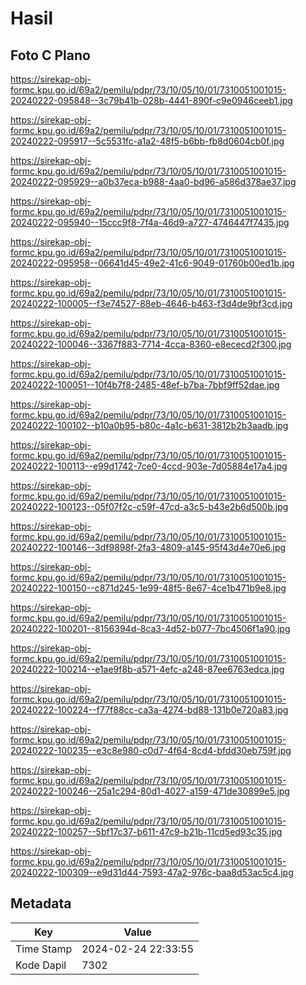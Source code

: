 # Hasil

## Foto C Plano

https://sirekap-obj-formc.kpu.go.id/69a2/pemilu/pdpr/73/10/05/10/01/7310051001015-20240222-095848--3c79b41b-028b-4441-890f-c9e0946ceeb1.jpg

https://sirekap-obj-formc.kpu.go.id/69a2/pemilu/pdpr/73/10/05/10/01/7310051001015-20240222-095917--5c5531fc-a1a2-48f5-b6bb-fb8d0604cb0f.jpg

https://sirekap-obj-formc.kpu.go.id/69a2/pemilu/pdpr/73/10/05/10/01/7310051001015-20240222-095929--a0b37eca-b988-4aa0-bd96-a586d378ae37.jpg

https://sirekap-obj-formc.kpu.go.id/69a2/pemilu/pdpr/73/10/05/10/01/7310051001015-20240222-095940--15ccc9f8-7f4a-46d9-a727-4746447f7435.jpg

https://sirekap-obj-formc.kpu.go.id/69a2/pemilu/pdpr/73/10/05/10/01/7310051001015-20240222-095958--06641d45-49e2-41c6-9049-01760b00ed1b.jpg

https://sirekap-obj-formc.kpu.go.id/69a2/pemilu/pdpr/73/10/05/10/01/7310051001015-20240222-100005--f3e74527-88eb-4646-b463-f3d4de9bf3cd.jpg

https://sirekap-obj-formc.kpu.go.id/69a2/pemilu/pdpr/73/10/05/10/01/7310051001015-20240222-100046--3367f883-7714-4cca-8360-e8ececd2f300.jpg

https://sirekap-obj-formc.kpu.go.id/69a2/pemilu/pdpr/73/10/05/10/01/7310051001015-20240222-100051--10f4b7f8-2485-48ef-b7ba-7bbf9ff52dae.jpg

https://sirekap-obj-formc.kpu.go.id/69a2/pemilu/pdpr/73/10/05/10/01/7310051001015-20240222-100102--b10a0b95-b80c-4a1c-b631-3812b2b3aadb.jpg

https://sirekap-obj-formc.kpu.go.id/69a2/pemilu/pdpr/73/10/05/10/01/7310051001015-20240222-100113--e99d1742-7ce0-4ccd-903e-7d05884e17a4.jpg

https://sirekap-obj-formc.kpu.go.id/69a2/pemilu/pdpr/73/10/05/10/01/7310051001015-20240222-100123--05f07f2c-c59f-47cd-a3c5-b43e2b6d500b.jpg

https://sirekap-obj-formc.kpu.go.id/69a2/pemilu/pdpr/73/10/05/10/01/7310051001015-20240222-100146--3df9898f-2fa3-4809-a145-95f43d4e70e6.jpg

https://sirekap-obj-formc.kpu.go.id/69a2/pemilu/pdpr/73/10/05/10/01/7310051001015-20240222-100150--c871d245-1e99-48f5-8e67-4ce1b471b9e8.jpg

https://sirekap-obj-formc.kpu.go.id/69a2/pemilu/pdpr/73/10/05/10/01/7310051001015-20240222-100201--8156394d-8ca3-4d52-b077-7bc4506f1a90.jpg

https://sirekap-obj-formc.kpu.go.id/69a2/pemilu/pdpr/73/10/05/10/01/7310051001015-20240222-100214--e1ae9f8b-a571-4efc-a248-87ee6763edca.jpg

https://sirekap-obj-formc.kpu.go.id/69a2/pemilu/pdpr/73/10/05/10/01/7310051001015-20240222-100224--f77f88cc-ca3a-4274-bd88-131b0e720a83.jpg

https://sirekap-obj-formc.kpu.go.id/69a2/pemilu/pdpr/73/10/05/10/01/7310051001015-20240222-100235--e3c8e980-c0d7-4f64-8cd4-bfdd30eb759f.jpg

https://sirekap-obj-formc.kpu.go.id/69a2/pemilu/pdpr/73/10/05/10/01/7310051001015-20240222-100246--25a1c294-80d1-4027-a159-471de30899e5.jpg

https://sirekap-obj-formc.kpu.go.id/69a2/pemilu/pdpr/73/10/05/10/01/7310051001015-20240222-100257--5bf17c37-b611-47c9-b21b-11cd5ed93c35.jpg

https://sirekap-obj-formc.kpu.go.id/69a2/pemilu/pdpr/73/10/05/10/01/7310051001015-20240222-100309--e9d31d44-7593-47a2-976c-baa8d53ac5c4.jpg


## Metadata

| Key        | Value               |
| ---------- | ------------------- |
| Time Stamp | 2024-02-24 22:33:55 |
| Kode Dapil | 7302                |




